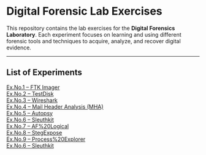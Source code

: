 # Digital Forensic Lab Exercises

This repository contains the lab exercises for the **Digital Forensics Laboratory**. Each experiment focuses on learning and using different forensic tools and techniques to acquire, analyze, and recover digital evidence.

---

## List of Experiments

<a href="https://github.com/omkarreddy652/Digital-Forensic-Tools_overview/blob/main/experiments/Ex.No.1%20%E2%80%93%20FTK%20Imager.md" target="_blank">Ex.No.1 – FTK Imager</a>  
<a href="https://github.com/omkarreddy652/Digital-Forensic-Tools_overview/blob/main/experiments/Ex.No.2%20%E2%80%93%20TestDisk.md" target="_blank">Ex.No.2 – TestDisk</a>  
<a href="https://github.com/omkarreddy652/Digital-Forensic-Tools_overview/blob/main/experiments/Ex.No.3-Wireshark.md" target="_blank">Ex.No.3 – Wireshark</a>  
<a href="https://github.com/omkarreddy652/Digital-Forensic-Tools_overview/blob/main/experiments/Ex.no.4-mail.md" target="_blank">Ex.No.4 – Mail Header Analysis (MHA)</a>  
<a href="https://github.com/omkarreddy652/Digital-Forensic-Tools_overview/blob/main/experiments/Ex.no.5-Autopsy.md" target="_blank">Ex.No.5 – Autopsy</a> 
<br> 
<a href="https://github.com/omkarreddy652/Digital-Forensic-Tools_overview/blob/main/experiments/Ex.no.6-Sleuthkit.md" target="_blank">Ex.No.6 – Sleuthkit</a> 
<br> 
<a href="https://github.com/omkarreddy652/Digital-Forensic-Tools_overview/blob/main/experiments/Ex.no.7-AF%20Logical.md" target="_blank">Ex.No.7 – AF%20Logical</a> 
<br>
<a href="https://github.com/omkarreddy652/Digital-Forensic-Tools_overview/blob/main/experiments/Ex.no.8-StegExpose.md" target="_blank">Ex.No.8 – StegExpose</a> 
<br>
<a href="https://github.com/omkarreddy652/Digital-Forensic-Tools_overview/blob/main/experiments/Ex.no.9-Process%20Explorer.md" target="_blank">Ex.No.9 – Process%20Explorer</a> 
<br>
<a href="https://github.com/omkarreddy652/Digital-Forensic-Tools_overview/blob/main/experiments/Ex.no.6-Sleuthkit.md" target="_blank">Ex.No.6 – Sleuthkit</a> 
